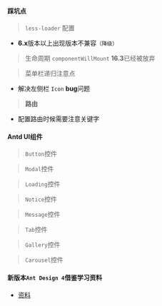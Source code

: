 #### 踩坑点

> `less-loader` 配置

- **6.x**版本以上出现版本不兼容`（降级）` 

> 生命周期 `componentWillMount` **16.3**已经被放弃

> 菜单栏递归注意点

- 解决左侧栏 `Icon` **bug**问题

> **路由**

- 配置路由时候需要注意关键字

#### Antd UI组件

> `Button`控件

> `Modal`控件

> `Loading`控件

> `Notice`控件

> `Message`控件

> `Tab`控件

> `Gallery`控件

> `Carousel`控件

#### 新版本`Ant Design 4`借鉴学习资料

- [资料](https://antd-course.ulivz.com/intro.html#ant-design-%E4%BB%8B%E7%BB%8D)
